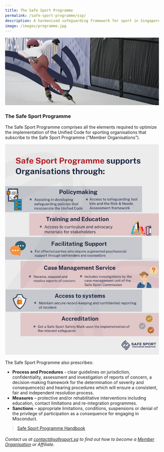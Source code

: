 ```yaml
---
title: The Safe Sport Programme
permalink: /safe-sport-programme/ssp/
description: A harmonised safeguarding framework for sport in Singapore
image: /images/programme.jpg
---
```

![Alt text for image on Isomer site](/images/programme.jpg)

### **The Safe Sport Programme**
 
The Safe Sport Programme comprises all the elements required to optimize the implementation of the Unified Code for sporting organisations that subscribe to the Safe Sport Programme (“Member Organisations”).



![](/images/Safe%20Sport%20Programme.png)



The Safe Sport Programme also prescribes:

* **Process and Procedures** - clear guidelines on jurisdiction, confidentiality, assessment and
investigation of reports of concern, a decision-making framework for the determination of severity and consequence(s) and hearing procedures which will ensure a consistent, fair and independent resolution process. 
* **Measures** – protective and/or rehabilitative interventions including education, contact limitations and re-integration programmes.
* **Sanctions** – appropriate limitations, conditions, suspensions or denial of the privilege of
participation as a consequence for engaging in Misconduct.

> [Safe Sport Programme Handbook](/files/Safe%20Sport%20Programme%20Handbook%20101.pdf)



###### Contact us at [contact@safesport.sg](mailto:contact@safesport.sg) to find out how to become a [Member Organisation](https://www.safesport.sg/about/memberorganisations/) or Affiliate.